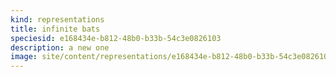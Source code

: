 ```yaml
---
kind: representations
title: infinite bats
speciesid: e168434e-b812-48b0-b33b-54c3e0826103
description: a new one
image: site/content/representations/e168434e-b812-48b0-b33b-54c3e0826103/bat.jpeg
---
```

